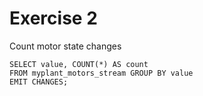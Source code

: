 # Exercise 2

Count motor state changes

```
SELECT value, COUNT(*) AS count 
FROM myplant_motors_stream GROUP BY value 
EMIT CHANGES;
```
